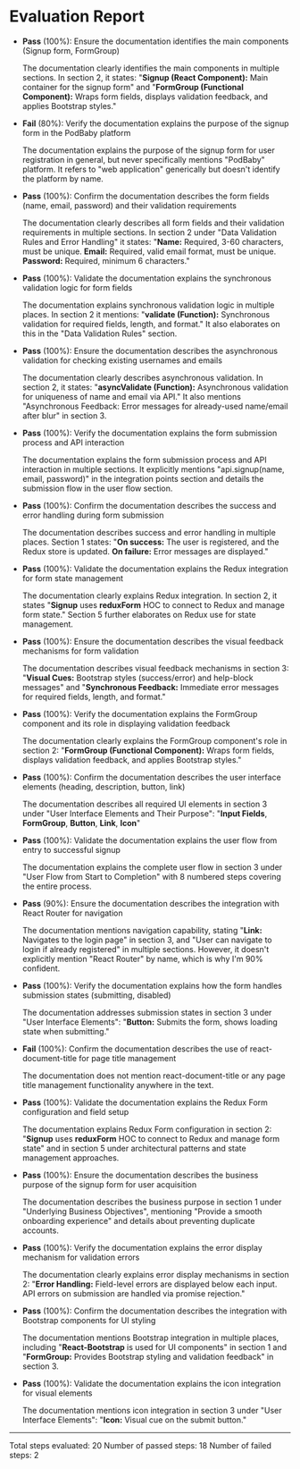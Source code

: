 # Evaluation Report

- **Pass** (100%): Ensure the documentation identifies the main components (Signup form, FormGroup)
    
    The documentation clearly identifies the main components in multiple sections. In section 2, it states: "**Signup (React Component):** Main container for the signup form" and "**FormGroup (Functional Component):** Wraps form fields, displays validation feedback, and applies Bootstrap styles."

- **Fail** (80%): Verify the documentation explains the purpose of the signup form in the PodBaby platform
    
    The documentation explains the purpose of the signup form for user registration in general, but never specifically mentions "PodBaby" platform. It refers to "web application" generically but doesn't identify the platform by name.

- **Pass** (100%): Confirm the documentation describes the form fields (name, email, password) and their validation requirements
    
    The documentation clearly describes all form fields and their validation requirements in multiple sections. In section 2 under "Data Validation Rules and Error Handling" it states: "**Name:** Required, 3-60 characters, must be unique. **Email:** Required, valid email format, must be unique. **Password:** Required, minimum 6 characters."

- **Pass** (100%): Validate the documentation explains the synchronous validation logic for form fields
    
    The documentation explains synchronous validation logic in multiple places. In section 2 it mentions: "**validate (Function):** Synchronous validation for required fields, length, and format." It also elaborates on this in the "Data Validation Rules" section.

- **Pass** (100%): Ensure the documentation describes the asynchronous validation for checking existing usernames and emails
    
    The documentation clearly describes asynchronous validation. In section 2, it states: "**asyncValidate (Function):** Asynchronous validation for uniqueness of name and email via API." It also mentions "Asynchronous Feedback: Error messages for already-used name/email after blur" in section 3.

- **Pass** (100%): Verify the documentation explains the form submission process and API interaction
    
    The documentation explains the form submission process and API interaction in multiple sections. It explicitly mentions "api.signup(name, email, password)" in the integration points section and details the submission flow in the user flow section.

- **Pass** (100%): Confirm the documentation describes the success and error handling during form submission
    
    The documentation describes success and error handling in multiple places. Section 1 states: "**On success:** The user is registered, and the Redux store is updated. **On failure:** Error messages are displayed."

- **Pass** (100%): Validate the documentation explains the Redux integration for form state management
    
    The documentation clearly explains Redux integration. In section 2, it states "**Signup** uses **reduxForm** HOC to connect to Redux and manage form state." Section 5 further elaborates on Redux use for state management.

- **Pass** (100%): Ensure the documentation describes the visual feedback mechanisms for form validation
    
    The documentation describes visual feedback mechanisms in section 3: "**Visual Cues:** Bootstrap styles (success/error) and help-block messages" and "**Synchronous Feedback:** Immediate error messages for required fields, length, and format."

- **Pass** (100%): Verify the documentation explains the FormGroup component and its role in displaying validation feedback
    
    The documentation clearly explains the FormGroup component's role in section 2: "**FormGroup (Functional Component):** Wraps form fields, displays validation feedback, and applies Bootstrap styles."

- **Pass** (100%): Confirm the documentation describes the user interface elements (heading, description, button, link)
    
    The documentation describes all required UI elements in section 3 under "User Interface Elements and Their Purpose": "**Input Fields**, **FormGroup**, **Button**, **Link**, **Icon**"

- **Pass** (100%): Validate the documentation explains the user flow from entry to successful signup
    
    The documentation explains the complete user flow in section 3 under "User Flow from Start to Completion" with 8 numbered steps covering the entire process.

- **Pass** (90%): Ensure the documentation describes the integration with React Router for navigation
    
    The documentation mentions navigation capability, stating "**Link:** Navigates to the login page" in section 3, and "User can navigate to login if already registered" in multiple sections. However, it doesn't explicitly mention "React Router" by name, which is why I'm 90% confident.

- **Pass** (100%): Verify the documentation explains how the form handles submission states (submitting, disabled)
    
    The documentation addresses submission states in section 3 under "User Interface Elements": "**Button:** Submits the form, shows loading state when submitting."

- **Fail** (100%): Confirm the documentation describes the use of react-document-title for page title management
    
    The documentation does not mention react-document-title or any page title management functionality anywhere in the text.

- **Pass** (100%): Validate the documentation explains the Redux Form configuration and field setup
    
    The documentation explains Redux Form configuration in section 2: "**Signup** uses **reduxForm** HOC to connect to Redux and manage form state" and in section 5 under architectural patterns and state management approaches.

- **Pass** (100%): Ensure the documentation describes the business purpose of the signup form for user acquisition
    
    The documentation describes the business purpose in section 1 under "Underlying Business Objectives", mentioning "Provide a smooth onboarding experience" and details about preventing duplicate accounts.

- **Pass** (100%): Verify the documentation explains the error display mechanism for validation errors
    
    The documentation clearly explains error display mechanisms in section 2: "**Error Handling:** Field-level errors are displayed below each input. API errors on submission are handled via promise rejection."

- **Pass** (100%): Confirm the documentation describes the integration with Bootstrap components for UI styling
    
    The documentation mentions Bootstrap integration in multiple places, including "**React-Bootstrap** is used for UI components" in section 1 and "**FormGroup:** Provides Bootstrap styling and validation feedback" in section 3.

- **Pass** (100%): Validate the documentation explains the icon integration for visual elements
    
    The documentation mentions icon integration in section 3 under "User Interface Elements": "**Icon:** Visual cue on the submit button."

---

Total steps evaluated: 20
Number of passed steps: 18
Number of failed steps: 2